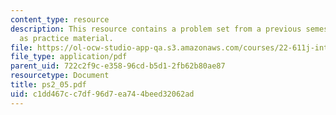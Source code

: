 ```yaml
---
content_type: resource
description: This resource contains a problem set from a previous semester, provided
  as practice material.
file: https://ol-ocw-studio-app-qa.s3.amazonaws.com/courses/22-611j-introduction-to-plasma-physics-i-fall-2006/c1dd467cc7df96d7ea744beed32062ad_ps2_05.pdf
file_type: application/pdf
parent_uid: 722c2f9c-e358-96cd-b5d1-2fb62b80ae87
resourcetype: Document
title: ps2_05.pdf
uid: c1dd467c-c7df-96d7-ea74-4beed32062ad
---
```

